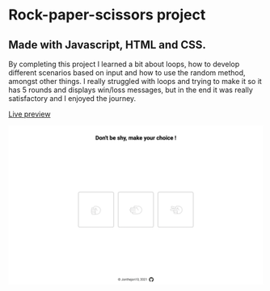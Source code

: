 # Rock-paper-scissors project

## Made with Javascript, HTML and CSS.

By completing this project I learned a bit about loops, how to develop different scenarios based on input and how to use the random method, amongst other things.
I really struggled with loops and trying to make it so it has 5 rounds and displays win/loss messages, but in the end it was really satisfactory and I enjoyed the journey.

<a href="https://jonthejon10.github.io/rock-paper-scissors/">Live preview</a>

<img src="images/project-preview.png" alt="">